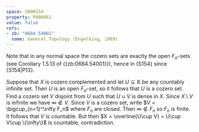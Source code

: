 ```yaml
---
space: S000154
property: P000061
value: false
refs:
- zb: "0684.54001"
  name: General Topology (Engelking, 1989)
---
```


Note that in any normal space the cozero sets are exactly the open $F_\sigma$-sets (see Corollary 1.5.13 of {{zb:0684.54001}}), hence in {S154} since {S154|P13}.

Suppose that $X$ is cozero complemented and let $U\subseteq \mathbb{R}$ be any countably infinite set. Then $U$ is an open $F_\sigma$-set, so it follows that $U$ is a cozero set. Find a cozero set $V$ disjoint from $U$ such that $U\cup V$ is dense in $X$. Since $X\setminus V$ is infinite we have $\infty\notin V$. Since $V$ is a cozero set, write $V = \bigcup_{n=1}^\infty F_n$ where $F_n$ are closed. Then $\infty\notin F_n$ so $F_n$ is finite. It follows that $V$ is countable. But then $X = \overline{U\cup V} = U\cup V\cup \{\infty\}$ is countable, contradiction.
